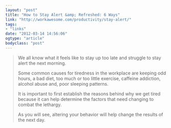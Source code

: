 ```yaml
---
layout: "post"
title: "How to Stay Alert &amp; Refreshed: 6 Ways"
link: "http://workawesome.com/productivity/stay-alert/"
tags: 
- "links"
date: "2012-03-14 14:56:06"
ogtype: "article"
bodyclass: "post"
---
```


> We all know what it feels like to stay up too late and struggle to stay alert the next morning.
> 
> Some common causes for tiredness in the workplace are keeping odd hours, a bad diet, too much or too little exercise, caffeine addiction, alcohol abuse and, poor sleeping patterns.
> 
> It is important to first establish the reasons behind why we get tired because it can help determine the factors that need changing to combat the lethargy.
> 
> As you will see, altering your behavior will help change the results of the next day.